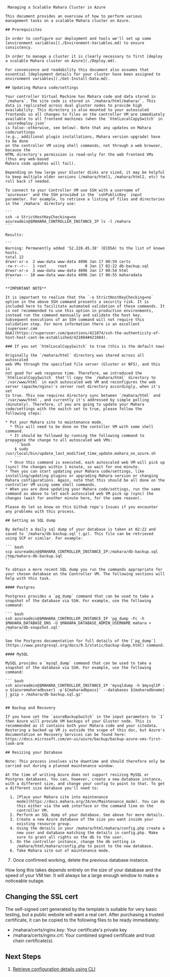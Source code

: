 	 Managing a Scalable Mahara Cluster in Azure

	This document provides an overview of how to perform various
	management tasks on a scalable Mahara cluster on Azure.

	## Prerequisites

	In order to configure our deployment and tools we'll set up some
	[environment variables](./Environment-Variables.md) to ensure consistency.

	In order to manage a cluster it is clearly necessary to first [deploy
	a scalable Mahara cluster on Azure](./Deploy.md).

	For convenience and readability this document also assumes that essential [deployment details for your cluster have been assigned to environment variables](./Get-Install-Data.md).

	## Updating Mahara code/settings

	Your controller Virtual Machine has Mahara code and data stored in
	`/mahara`. The site code is stored in `/mahara/html/mahara/`. This
	data is replicated across dual gluster nodes to provide high
	availability. This directory is also mounted to your autoscaled
	frontends so all changes to files on the controller VM are immediately
	available to all frontend machines (when the `htmlLocalCopySwitch` in `azuredeploy.json`
	is false--otherwise, see below). Note that any updates on Mahara code/settings
	(e.g., additional plugin installations, Mahara version upgrade) have to be done
	on the controller VM using shell commands, not through a web browser, because the
	HTML directory's permission is read-only for the web frontend VMs (thus any web-based
	Mahara code updates will fail).

	Depending on how large your Gluster disks are sized, it may be helpful
	to keep multiple older versions (/mahara/html1, /mahara/html2, etc) to
	roll back if needed.

	To connect to your Controller VM use SSH with a username of
	'azureuser' and the SSH provided in the `sshPublicKey` input
	parameter. For example, to retrieve a listing of files and directories
	in the `/mahara` directory use:

	```
	ssh -o StrictHostKeyChecking=no azureadmin@$MAHARA_CONTROLLER_INSTANCE_IP ls -l /mahara
	```

	Results:

	```
	Warning: Permanently added '52.228.45.38' (ECDSA) to the list of known hosts.
	total 12
	drwxr-xr-x  2 www-data www-data 4096 Jan 17 00:59 certs
	-rw-r--r--  1 root     root        0 Jan 17 02:22 db-backup.sql
	drwxr-xr-x  3 www-data www-data 4096 Jan 17 00:54 html
	drwxrwx--- 10 www-data www-data 4096 Jan 17 06:55 maharadata
	```

	**IMPORTANT NOTE**

	It is important to realize that the `-o StrictHostKeyChecking=no`
	option in the above SSH command presents a security risk. It is
	included here to facilitate automated validation of these commands. It
	is not recommended to use this option in production environments,
	instead run the command mannually and validate the host key.
	Subsequent executions of an SSH command will not require this
	validation step. For more information there is an excellent
	[superuser.com
	Q&A](https://superuser.com/questions/421074/ssh-the-authenticity-of-host-host-cant-be-established/421084#421084).

	### If you set `htmlLocalCopySwitch` to true (this is the default now)

	Originally the `/mahara/html` directory was shared across all autoscaled
	web VMs through the specified file server (Gluster or NFS), and this is
	not good for web response time. Therefore, we introduced the
	`htmlLocalCopySwitch` that'll copy the `/mahara/html` directory to
	`/var/www/html` in each autoscaled web VM and reconfigures the web
	server (apache/nginx)'s server root directory accordingly, when it's set
	to true. This now requires directory sync between `/mahara/html` and
	`/var/www/html`, and currently it's addressed by simple polling
	(minutely). Therefore, if you are going to update your Mahara
	code/settings with the switch set to true, please follow the
	following steps:

	* Put your Mahara site to maintenance mode.
	  * This will need to be done on the contoller VM with some shell command.
	  * It should be followed by running the following command to propagate the change to all autoscaled web VMs:
	    ```bash
	    $ sudo /usr/local/bin/update_last_modified_time_update.mahara_on_azure.sh
	    ```
	  * Once this command is executed, each autoscaled web VM will pick up (sync) the changes within 1 minute, so wait for one minute.
	* Then you can start updating your Mahara code/settings, like installing/updating plugins or upgrading Mahara version or changing Mahara configurations. Again, note that this should be all done on the controller VM using some shell commands.
	* When you are done updating your Mahara code/settings, run the same command as above to let each autoscaled web VM pick up (sync) the changes (wait for another minute here, for the same reason).

	Please do let us know on this Github repo's Issues if you encounter any problems with this process.

	## Getting an SQL dump

	By default a daily sql dump of your database is taken at 02:22 and
	saved to `/mahara/db-backup.sql`(.gz). This file can be retrieved
	using SCP or similar. For example:

	``` bash
	scp azureadmin@$MAHARA_CONTROLLER_INSTANCE_IP:/mahara/db-backup.sql /tmp/mahara-db-backup.sql
	```

	To obtain a more recent SQL dump you run the commands appropriate for
	your chosen database on the Controller VM. The following sections will
	help with this task.

	#### Postgres

	Postgress provides a `pg_dump` command that can be used to take a
	snapshot of the database via SSH. For example, use the following
	command:

	``` bash
	ssh azureadmin@$MAHARA_CONTROLLER_INSTANCE_IP 'pg_dump -Fc -h $MAHARA_DATABASE_DNS -U $MAHARA_DATABASE_ADMIN_USERNAME mahara > /mahara/db-snapshot.sql'
	```

	See the Postgres documentation for full details of the [`pg_dump`](https://www.postgresql.org/docs/9.5/static/backup-dump.html) command.

	#### MySQL

	MySQL provides a `mysql_dump` command that can be used to take a
	snapshot of the database via SSH. For example, use the following
	command:

	``` bash
	ssh azureadmin@$MAHARA_CONTROLLER_INSTANCE_IP 'mysqldump -h $mysqlIP -u ${azuremaharadbuser} -p'${maharadbpass}' --databases ${maharadbname} | gzip > /mahara/db-backup.sql.gz'
	```

	## Backup and Recovery

	If you have set the `azureBackupSwitch` in the input parameters to `1`
	then Azure will provide VM backups of your Gluster node. This is
	recommended as it contains both your Mahara code and your sitedata.
	Restoring a backed up VM is outside the scope of this doc, but Azure's
	documentation on Recovery Services can be found here:
	https://docs.microsoft.com/en-us/azure/backup/backup-azure-vms-first-look-arm

	## Resizing your Database

	Note: This process involves site downtime and should therefore only be
	carried out during a planned maintenance window.

	At the time of writing Azure does not support resizing MySQL or
	Postgres databases. You can, however, create a new database instance,
	with a different size, and change your config to point to that. To get
	a different size database you'll need to:

	  1. [Place your Mahara site into maintenance
	     mode](https://docs.mahara.org/34/en/Maintenance_mode). You can do
	     this either via the web interface or the command line on the
	     controller VM.
	  2. Perform an SQL dump of your database. See above for more details.
	  3. Create a new Azure database of the size you want inside your
	     existing resource group.
	  4. Using the details in your /mahara/html/mahara/config.php create a
	     new user and database matching the details in config.php. Make
	     sure to grant all rights on the db to the user.
	  5. On the controller instance, change the db setting in
	     /mahara/html/mahara/config.php to point to the new database.
	  6. Take Mahara site out of maintenance mode.
  7. Once confirmed working, delete the previous database instance.

How long this takes depends entirely on the size of your database and
the speed of your VM tier. It will always be a large enough window to
make a noticeable outage.

## Changing the SSL cert

The self-signed cert generated by the template is suitable for very
basic testing, but a public website will want a real cert. After
purchasing a trusted certificate, it can be copied to the following
files to be ready immediately:

  - /mahara/certs/nginx.key: Your certificate's private key
  - /mahara/certs/nginx.crt: Your combined signed certificate and trust chain certificate(s).

## Next Steps

  1. [Retrieve configuration details using CLI](./Get-Install-Data.md)
